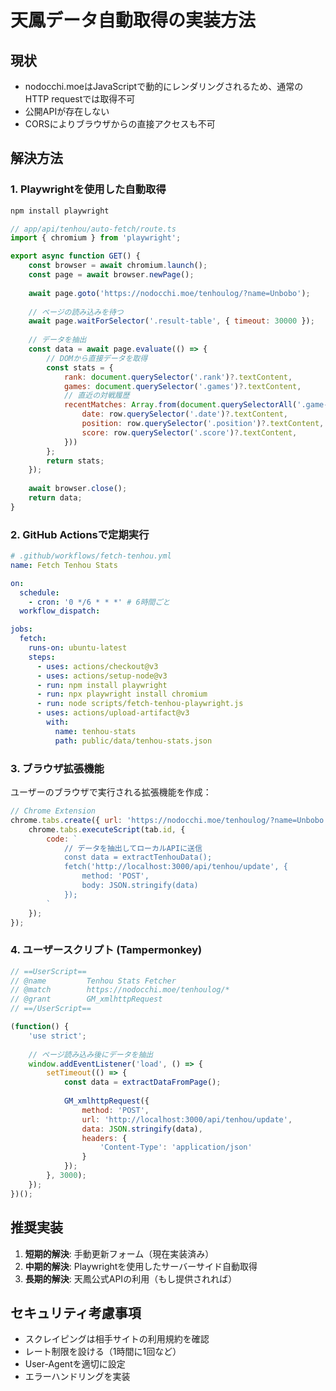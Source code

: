 # 天鳳データ自動取得の実装方法

## 現状
- nodocchi.moeはJavaScriptで動的にレンダリングされるため、通常のHTTP requestでは取得不可
- 公開APIが存在しない
- CORSによりブラウザからの直接アクセスも不可

## 解決方法

### 1. Playwrightを使用した自動取得

```bash
npm install playwright
```

```javascript
// app/api/tenhou/auto-fetch/route.ts
import { chromium } from 'playwright';

export async function GET() {
    const browser = await chromium.launch();
    const page = await browser.newPage();
    
    await page.goto('https://nodocchi.moe/tenhoulog/?name=Unbobo');
    
    // ページの読み込みを待つ
    await page.waitForSelector('.result-table', { timeout: 30000 });
    
    // データを抽出
    const data = await page.evaluate(() => {
        // DOMから直接データを取得
        const stats = {
            rank: document.querySelector('.rank')?.textContent,
            games: document.querySelector('.games')?.textContent,
            // 直近の対戦履歴
            recentMatches: Array.from(document.querySelectorAll('.game-row')).map(row => ({
                date: row.querySelector('.date')?.textContent,
                position: row.querySelector('.position')?.textContent,
                score: row.querySelector('.score')?.textContent,
            }))
        };
        return stats;
    });
    
    await browser.close();
    return data;
}
```

### 2. GitHub Actionsで定期実行

```yaml
# .github/workflows/fetch-tenhou.yml
name: Fetch Tenhou Stats

on:
  schedule:
    - cron: '0 */6 * * *' # 6時間ごと
  workflow_dispatch:

jobs:
  fetch:
    runs-on: ubuntu-latest
    steps:
      - uses: actions/checkout@v3
      - uses: actions/setup-node@v3
      - run: npm install playwright
      - run: npx playwright install chromium
      - run: node scripts/fetch-tenhou-playwright.js
      - uses: actions/upload-artifact@v3
        with:
          name: tenhou-stats
          path: public/data/tenhou-stats.json
```

### 3. ブラウザ拡張機能

ユーザーのブラウザで実行される拡張機能を作成：

```javascript
// Chrome Extension
chrome.tabs.create({ url: 'https://nodocchi.moe/tenhoulog/?name=Unbobo' }, (tab) => {
    chrome.tabs.executeScript(tab.id, {
        code: `
            // データを抽出してローカルAPIに送信
            const data = extractTenhouData();
            fetch('http://localhost:3000/api/tenhou/update', {
                method: 'POST',
                body: JSON.stringify(data)
            });
        `
    });
});
```

### 4. ユーザースクリプト (Tampermonkey)

```javascript
// ==UserScript==
// @name         Tenhou Stats Fetcher
// @match        https://nodocchi.moe/tenhoulog/*
// @grant        GM_xmlhttpRequest
// ==/UserScript==

(function() {
    'use strict';
    
    // ページ読み込み後にデータを抽出
    window.addEventListener('load', () => {
        setTimeout(() => {
            const data = extractDataFromPage();
            
            GM_xmlhttpRequest({
                method: 'POST',
                url: 'http://localhost:3000/api/tenhou/update',
                data: JSON.stringify(data),
                headers: {
                    'Content-Type': 'application/json'
                }
            });
        }, 3000);
    });
})();
```

## 推奨実装

1. **短期的解決**: 手動更新フォーム（現在実装済み）
2. **中期的解決**: Playwrightを使用したサーバーサイド自動取得
3. **長期的解決**: 天鳳公式APIの利用（もし提供されれば）

## セキュリティ考慮事項

- スクレイピングは相手サイトの利用規約を確認
- レート制限を設ける（1時間に1回など）
- User-Agentを適切に設定
- エラーハンドリングを実装